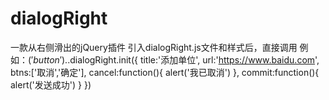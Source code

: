 # dialogRight
一款从右侧滑出的jQuery插件
引入dialogRight.js文件和样式后，直接调用
例如：$('button').$.dialogRight.init({
        title:'添加单位',
        url:'https://www.baidu.com',
        btns:['取消','确定'],
        cancel:function(){
            alert('我已取消')
        },
        commit:function(){
            alert('发送成功')
        }
})
